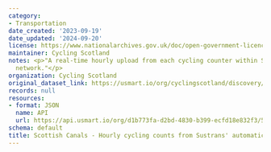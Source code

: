 ```yaml
---
category:
- Transportation
date_created: '2023-09-19'
date_updated: '2024-09-20'
license: https://www.nationalarchives.gov.uk/doc/open-government-licence/version/3/
maintainer: Cycling Scotland
notes: <p>"A real-time hourly upload from each cycling counter within Scottish Canals
  network."</p>
organization: Cycling Scotland
original_dataset_link: https://usmart.io/org/cyclingscotland/discovery/discovery-view-detail/e345430e-9d19-4258-a992-af820b4d7ca7
records: null
resources:
- format: JSON
  name: API
  url: https://api.usmart.io/org/d1b773fa-d2bd-4830-b399-ecfd18e832f3/57327a41-7a43-4ca9-a4a2-5951a89c058c/1/urql
schema: default
title: Scottish Canals - Hourly cycling counts from Sustrans' automatic cycling counters
---
```

